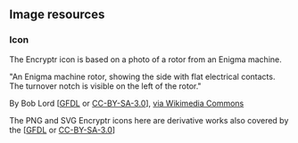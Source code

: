 Image resources
---------------

### Icon

The Encryptr icon is based on a photo of a rotor from an Enigma machine.

"An Enigma machine rotor, showing the side with flat electrical contacts. The turnover notch is visible on the left of the rotor."

By Bob Lord [<a href="http://www.gnu.org/copyleft/fdl.html">GFDL</a> or <a href="http://creativecommons.org/licenses/by-sa/3.0/">CC-BY-SA-3.0</a>], <a href="http://commons.wikimedia.org/wiki/File%3AEnigma-rotor-flat-contacts.jpg">via Wikimedia Commons</a>

The PNG and SVG Encryptr icons here are derivative works also covered by the [<a href="http://www.gnu.org/copyleft/fdl.html">GFDL</a> or <a href="http://creativecommons.org/licenses/by-sa/3.0/">CC-BY-SA-3.0</a>]